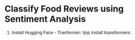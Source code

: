 # Classify Food Reviews using Sentiment Analysis

1. Install Hugging Face - Tranformer:
        !pip install transformers
    
